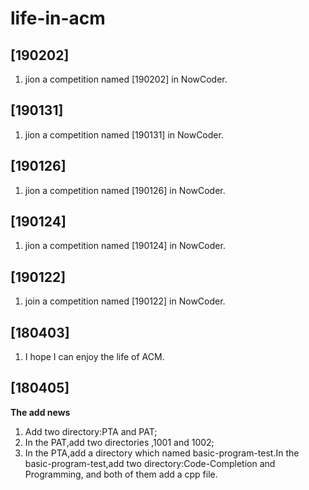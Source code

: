 # life-in-acm
## [190202]
1. jion a competition named [190202] in NowCoder.

## [190131]
1. jion a competition named [190131] in NowCoder.

## [190126]
1. jion a competition named [190126] in NowCoder.

## [190124]
1. jion a competition named [190124] in NowCoder.

## [190122]
1. join a competition named [190122] in NowCoder.

## [180403]
1. I hope I can enjoy the life of ACM.

## [180405]
**The add news**
1. Add two directory:PTA and PAT;
2. In the PAT,add two directories ,1001 and 1002;
3. In the PTA,add a directory which named basic-program-test.In the basic-program-test,add two directory:Code-Completion and Programming, and both of them  add a cpp file.


